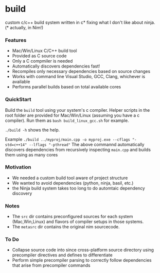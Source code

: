 # build
custom c/c++ build system written in c* fixing what I don't like about ninja. (* actually, in Nim!)

### Features

* Mac/Win/Linux C/C++ build tool
* Provided as C source code
* Only a C compmiler is needed
* Automatically discovers dependencies fast!
* Recompiles only necessary dependencies based on source changes
* Works with command line Visual Studio, GCC, Clang, whichever is available
* Performs parallel builds based on total available cores

### QuickStart

Build the `build` tool using your system's c compiler.
Helper scripts in the root folder are provided for Mac/Win/Linux (assuming you have a c compiler).
Run them as `bash build_linux_gcc.sh` for example.

`./build -h` shows the help.

Example
`./build ../myproj/main.cpp -o myproj.exe --cflags "-std=c++14" --lflags "-pthread"`
The above commannd automatically discovers dependencies from recursively inspecting `main.cpp` and builds them using as many cores

### Motivation

* We needed a custom build tool aware of project structure
* We wanted to avoid dependencies (python, ninja, basil, etc.)
* the Ninja build system takes too long to do automtaic dependency discovery

### Notes

* The `src` dir contains preconfigured sources for each system (Mac,Win,Linux) and flavors of compiler setups in those systems.
* The `metasrc` dir contains the original nim sourcecode.

### To Do

* Collapse source code into since cross-platform source directory using precompiler directives and defines to differentiate
* Perform simple precompiler parsing to correctly follow dependencies that arise from precompiler commands
